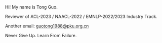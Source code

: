 Hi! My name is Tong Guo.

Reviewer of ACL-2023 / NAACL-2022 / EMNLP-2022/2023 Industry Track.

Another email: guotong1988@pku.org.cn

Never Give Up. Learn From Failure.
